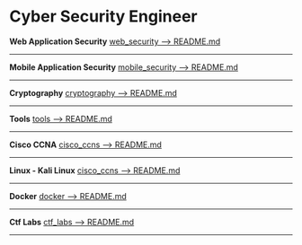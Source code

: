# Cyber Security Engineer

**Web Application Security** [web_security --> README.md](https://github.com/Burak1320demiroz/Cyber_Security_Engineer/tree/main/web_security)

-------------------------------------

**Mobile Application Security** [mobile_security --> README.md](https://github.com/Burak1320demiroz/Cyber_Security_Engineer/tree/main/mobile_security)

-------------------------------------

**Cryptography** [cryptography --> README.md](https://github.com/Burak1320demiroz/Cyber_Security_Engineer/tree/main/cryptography)


-------------------------------------

**Tools** [tools --> README.md](https://github.com/Burak1320demiroz/Cyber_Security_Engineer/tree/main/tools)


-------------------------------------

**Cisco CCNA** [cisco_ccns --> README.md](https://github.com/Burak1320demiroz/Cyber_Security_Engineer/tree/main/cisco_ccna)


-------------------------------------

**Linux - Kali Linux** [cisco_ccns --> README.md](https://github.com/Burak1320demiroz/Cyber_Security_Engineer/tree/main/kali_linux)


-------------------------------------

**Docker** [docker --> README.md](https://github.com/Burak1320demiroz/Cyber_Security_Engineer/tree/main/docker)


-------------------------------------

**Ctf Labs** [ctf_labs --> README.md](https://github.com/Burak1320demiroz/Cyber_Security_Engineer/tree/main/ctf_labs)


-------------------------------------
